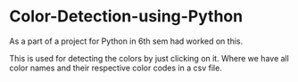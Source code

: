 # Color-Detection-using-Python
As a part of a project for Python in 6th sem had worked on this.

This is used for detecting the colors by just clicking on it.
Where we have all color names and their respective color codes in a csv file.

